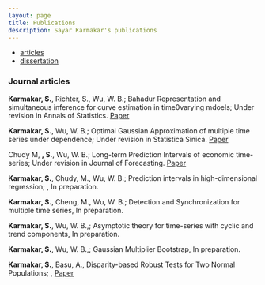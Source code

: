 ```yaml
---
layout: page
title: Publications
description: Sayar Karmakar's publications
---
```


<div class="navbar">
    <div class="navbar-inner">
        <ul class="nav">
            <li><a href="#articles">articles</a></li>
            <li><a href="#thesis">dissertation</a></li>
        </ul>
    </div>
</div>


### <a name="articles"></a>Journal articles

**Karmakar, S.**, Richter, S., Wu, W. B.; Bahadur Representation and simultaneous inference for curve estimation in time0varying mdoels; Under revision in Annals of Statistics. [Paper](../publications/sayar1.pdf) 

**Karmakar, S.**, Wu, W. B.; Optimal Gaussian Approximation of multiple time series under dependence; Under revision in Statistica Sinica. [Paper](../publications/sayar2.pdf) 

Chudy M, **, S.**, Wu, W. B.; Long-term Prediction Intervals of economic time-series;  Under revision in Journal of Forecasting. [Paper](../publications/sayar3.pdf) 

**Karmakar, S.**, Chudy, M., Wu, W. B.; Prediction intervals in high-dimensional regression; , In preparation.

**Karmakar, S.**, Cheng, M., Wu, W. B.; Detection and Synchronization for multiple time series, In preparation.

**Karmakar, S.**, Wu, W. B.,; Asymptotic theory for time-series with cyclic and trend components, In preparation.

**Karmakar, S.**, Wu, W. B.,; Gaussian Multiplier Bootstrap, In preparation.

**Karmakar, S.**, Basu, A., Disparity-based Robust Tests for Two Normal
Populations; , [Paper](../publications/sayarrobust.pdf) 



